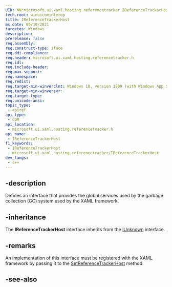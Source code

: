 ```yaml
---
UID: NN:microsoft.ui.xaml.hosting.referencetracker.IReferenceTrackerHost
tech.root: winuicominterop
title: IReferenceTrackerHost
ms.date: 09/10/2021
targetos: Windows
description: 
prerelease: false
req.assembly: 
req.construct-type: iface
req.ddi-compliance: 
req.header: microsoft.ui.xaml.hosting.referencetracker.h
req.idl: 
req.include-header: 
req.max-support: 
req.namespace: 
req.redist: 
req.target-min-winverclnt: Windows 10, version 1809 (with Windows App SDK 0.5 or later)
req.target-min-winversvr: 
req.target-type: 
req.unicode-ansi: 
topic_type:
 - apiref
api_type:
 - COM
api_location:
 - microsoft.ui.xaml.hosting.referencetracker.h
api_name:
 - IReferenceTrackerHost
f1_keywords:
 - IReferenceTrackerHost
 - microsoft.ui.xaml.hosting.referencetracker/IReferenceTrackerHost
dev_langs:
 - c++
---
```


## -description

Defines an interface that provides the global services used by the garbage collection (GC) system used by the XAML framework.

## -inheritance

The **IReferenceTrackerHost** interface inherits from the [IUnknown](/windows/desktop/api/unknwn/nn-unknwn-iunknown) interface.

## -remarks

An implementation of this interface must be registered with the XAML framework by passing it to the [SetReferenceTrackerHost](nf-microsoft-ui-xaml-hosting-referencetracker-ireferencetrackermanager-setreferencetrackerhost.md) method.

## -see-also
